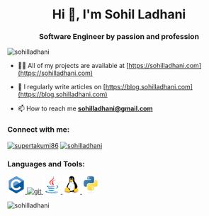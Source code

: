 <h1 align="center">Hi 👋, I'm Sohil Ladhani</h1>
<h3 align="center">Software Engineer by passion and profession</h3>

<p align="left"> <img src="https://komarev.com/ghpvc/?username=sohilladhani&label=Profile%20views&color=0e75b6&style=flat" alt="sohilladhani" /> </p>

- 👨‍💻 All of my projects are available at [https://sohilladhani.com](https://sohilladhani.com)

- 📝 I regularly write articles on [https://blog.sohilladhani.com](https://blog.sohilladhani.com)

- 📫 How to reach me **sohilladhani@gmail.com**

<h3 align="left">Connect with me:</h3>
<p align="left">
<a href="https://twitter.com/supertakumi86" target="blank"><img align="center" src="https://raw.githubusercontent.com/rahuldkjain/github-profile-readme-generator/neutral-icons/src/images/icons/Social/twitter.svg" alt="supertakumi86" height="30" width="40" /></a>
<a href="https://linkedin.com/in/sohilladhani" target="blank"><img align="center" src="https://raw.githubusercontent.com/rahuldkjain/github-profile-readme-generator/neutral-icons/src/images/icons/Social/linked-in-alt.svg" alt="sohilladhani" height="30" width="40" /></a>
</p>

<h3 align="left">Languages and Tools:</h3>
<p align="left"> <a href="https://www.cprogramming.com/" target="_blank"> <img src="https://raw.githubusercontent.com/devicons/devicon/master/icons/c/c-original.svg" alt="c" width="40" height="40"/> </a> <a href="https://git-scm.com/" target="_blank"> <img src="https://www.vectorlogo.zone/logos/git-scm/git-scm-icon.svg" alt="git" width="40" height="40"/> </a> <a href="https://www.java.com" target="_blank"> <img src="https://raw.githubusercontent.com/devicons/devicon/master/icons/java/java-original.svg" alt="java" width="40" height="40"/> </a> <a href="https://www.linux.org/" target="_blank"> <img src="https://raw.githubusercontent.com/devicons/devicon/master/icons/linux/linux-original.svg" alt="linux" width="40" height="40"/> </a> <a href="https://www.python.org" target="_blank"> <img src="https://raw.githubusercontent.com/devicons/devicon/master/icons/python/python-original.svg" alt="python" width="40" height="40"/> </a> </p>

<p><img align="center" src="https://github-readme-stats.vercel.app/api/top-langs?username=sohilladhani&show_icons=true&locale=en&layout=compact" alt="sohilladhani" /></p>
